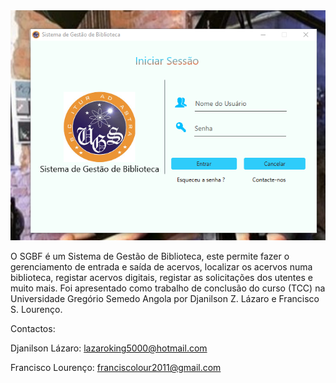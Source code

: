 
<img src="https://github.com/UGSemedo/SGBF/blob/master/src/sgbf/icones/login_interface.png" width="900" hieght="200" > 


O SGBF é um Sistema de Gestão de Biblioteca, este permite fazer o gerenciamento 
de entrada e saída de acervos, localizar os acervos numa biblioteca, registar acervos digitais, 
registar as solicitações dos utentes e muito mais.
Foi apresentado como trabalho de conclusão do curso (TCC) na Universidade Gregório Semedo Angola por
Djanilson Z. Lázaro e Francisco S. Lourenço.

Contactos: 

Djanilson Lázaro: lazaroking5000@hotmail.com

Francisco Lourenço: franciscolour2011@gmail.com
